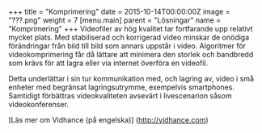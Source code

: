 +++
title = "Komprimering"
date = 2015-10-14T00:00:00Z
image = "???.png"
weight = 7
[menu.main]
parent = "Lösningar"
name = "Komprimering"
+++
Videofiler av hög kvalitet tar fortfarande upp relativt mycket plats. Med stabiliserad och korrigerad video minskar de onödiga förändringar från bild till bild som annars uppstår i video. Algoritmer för videokomprimering får då lättare att minimera den storlek och bandbredd som krävs för att lagra eller via internet överföra en videofil.

Detta underlättar i sin tur kommunikation med, och lagring av, video i små enheter med begränsat lagringsutrymme, exempelvis smartphones. Samtidigt förbättras videokvaliteten avsevärt i livescenarion såsom videokonferenser.

[Läs mer om Vidhance (på engelska)] (http://vidhance.com)

<!--Using Vidhance video stabilization ahead of encoding dramatically improve compression efficiency,-->
